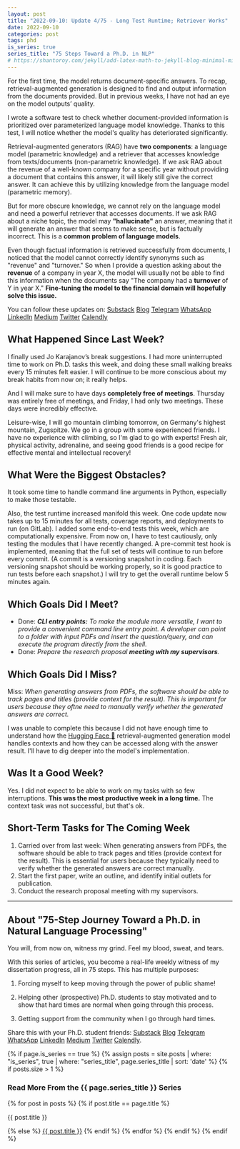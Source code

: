 ```yaml
---
layout: post
title: "2022-09-10: Update 4/75 - Long Test Runtime; Retriever Works"
date: 2022-09-10
categories: post
tags: phd
is_series: true
series_title: "75 Steps Toward a Ph.D. in NLP"
# https://shantoroy.com/jekyll/add-latex-math-to-jekyll-blog-minimal-mistakes/
---
```

<script type="text/javascript" async
    src="https://cdnjs.cloudflare.com/ajax/libs/mathjax/2.7.6/MathJax.js?config=TeX-MML-AM_CHTML">
</script>

<script type="text/x-mathjax-config">
    MathJax.Hub.Config({
        extensions: ["tex2jax.js"],
        jax: ["input/TeX", "output/HTML-CSS"],
        tex2jax: {
        inlineMath: [ ['$','$'], ["\\(","\\)"] ],
        displayMath: [ ['$$','$$'], ["\\[","\\]"] ],
        processEscapes: true
        },
        "HTML-CSS": { availableFonts: ["TeX"] }
    });
</script>

For the first time, the model returns document-specific answers. To recap, retrieval-augmented generation is designed to find and output information from the documents provided. But in previous weeks, I have not had an eye on the model outputs’ quality.

I wrote a software test to check whether document-provided information is prioritized over parameterized language model knowledge. Thanks to this test, I will notice whether the model's quality has deteriorated significantly.

Retrieval-augmented generators (RAG) have **two components**: a language model (parametric knowledge) and a retriever that accesses knowledge from texts/documents (non-parametric knowledge). If we ask RAG about the revenue of a well-known company for a specific year without providing a document that contains this answer, it will likely still give the correct answer. It can achieve this by utilizing knowledge from the language model (parametric memory). 

But for more obscure knowledge, we cannot rely on the language model and need a powerful retriever that accesses documents. If we ask RAG about a niche topic, the model may **"hallucinate"** an answer, meaning that it will generate an answer that seems to make sense, but is factually incorrect. This is a **common problem of language models**.

Even though factual information is retrieved successfully from documents, I noticed that the model cannot correctly identify synonyms such as "revenue" and "turnover." So when I provide a question asking about the **revenue** of a company in year X, the model will usually not be able to find this information when the documents say "The company had a **turnover** of Y in year X." **Fine-tuning the model to the financial domain will hopefully solve this issue.**

You can follow these updates on: [Substack](https://nlpjourney.substack.com/) [Blog](https://janspoerer.github.io/phdstudies/) [Telegram](https://t.me/+gmkAaVlKPh4xZTky) [WhatsApp](https://chat.whatsapp.com/F6901LMMJWIGlxrahkgBcq) [LinkedIn](https://www.linkedin.com/in/janspoerer/) [Medium](https://medium.com/@janspoerer/about) [Twitter](https://twitter.com/JanSpoerer) [Calendly](https://calendly.com/janspoerer/60m-private)

## What Happened Since Last Week?

I finally used Jo Karajanov’s break suggestions. I had more uninterrupted time to work on Ph.D. tasks this week, and doing these small walking breaks every 15 minutes felt easier. I will continue to be more conscious about my break habits from now on; it really helps.

And I will make sure to have days **completely free of meetings**. Thursday was entirely free of meetings, and Friday, I had only two meetings. These days were incredibly effective.

Leisure-wise, I will go mountain climbing tomorrow, on Germany's highest mountain, Zugspitze. We go in a group with some experienced friends. I have no experience with climbing, so I'm glad to go with experts! Fresh air, physical activity, adrenaline, and seeing good friends is a good recipe for effective mental and intellectual recovery!

## What Were the Biggest Obstacles?

It took some time to handle command line arguments in Python, especially to make those testable.

Also, the test runtime increased manifold this week. One code update now takes up to 15 minutes for all tests, coverage reports, and deployments to run (on GitLab). I added some end-to-end tests this week, which are computationally expensive. From now on, I have to test cautiously, only testing the modules that I have recently changed. A pre-commit test hook is implemented, meaning that the full set of tests will continue to run before every commit. (A commit is a versioning snapshot in coding. Each versioning snapshot should be working properly, so it is good practice to run tests before each snapshot.) I will try to get the overall runtime below 5 minutes again.

## Which Goals Did I Meet?

<ul>
  <li>Done: <i><b>CLI entry points:</b> To make the module more versatile, I want to provide a convenient command line entry point. A developer can point to a folder with input PDFs and insert the question/query, and can execute the program directly from the shell.</i></li>
  <li>Done: <i>Prepare the research proposal <b>meeting with my supervisors</b>.</i></li>
</ul>

## Which Goals Did I Miss?

Miss: *When generating answers from PDFs, the software should be able to track pages and titles (provide context for the result). This is important for users because they oftne need to manually verify whether the generated answers are correct.*

I was unable to complete this because I did not have enough time to understand how the [Hugging Face 🤗](https://huggingface.co/facebook/rag-sequence-nq) retrieval-augmented generation model handles contexts and how they can be accessed along with the answer result. I'll have to dig deeper into the model's implementation.

## Was It a Good Week?

Yes. I did not expect to be able to work on my tasks with so few interruptions. **This was the most productive week in a long time.** The context task was not successful, but that's ok.

## Short-Term Tasks for The Coming Week

<ol>
  <li>Carried over from last week: When generating answers from PDFs, the software should be able to track pages and titles (provide context for the result). This is essential for users because they typically need to verify whether the generated answers are correct manually.</li>
  <li>Start the first paper, write an outline, and identify initial outlets for publication.</li>
  <li>Conduct the research proposal meeting with my supervisors.</li>
</ol>

____________________________________

## About "75-Step Journey Toward a Ph.D. in Natural Language Processing"

You will, from now on, witness my grind. Feel my blood, sweat, and tears.

With this series of articles, you become a real-life weekly witness of my dissertation progress, all in 75 steps. This has multiple purposes: 

1) Forcing myself to keep moving through the power of public shame!

2) Helping other (prospective) Ph.D. students to stay motivated and to show that hard times are normal when going through this process. 

3) Getting support from the community when I go through hard times.

Share this with your Ph.D. student friends: [Substack](https://nlpjourney.substack.com/) [Blog](https://janspoerer.github.io/phdstudies/) [Telegram](https://t.me/+gmkAaVlKPh4xZTky) [WhatsApp](https://chat.whatsapp.com/F6901LMMJWIGlxrahkgBcq) [LinkedIn](https://www.linkedin.com/in/janspoerer/) [Medium](https://medium.com/@janspoerer/about) [Twitter](https://twitter.com/JanSpoerer) [Calendly](https://calendly.com/janspoerer/60m-private).

{% if page.is_series == true %}
    {% assign posts = site.posts | where: "is_series", true | where: "series_title", page.series_title | sort: 'date' %}
    {% if posts.size > 1 %}
        
<h3 class="text-success p-3 pb-0">Read More From the {{ page.series_title }} Series</h3>
        {% for post in posts %}
                {% if post.title == page.title %}
<p class="nav-link bullet-pointer mb-0">{{ post.title }}</p>
                {% else %}
<a class="nav-link bullet-hash" href="{{ post.url }}">{{ post.title }}</a>
                {% endif %}
        {% endfor %}
    {% endif %}
{% endif %}